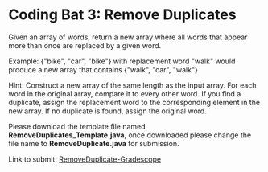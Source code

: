 # Coding Bat 3: Remove Duplicates

Given an array of words, return a new array where all words that appear more than once are replaced by a given word.

Example: {"bike", "car", "bike"} with replacement word "walk" would produce a new array that contains {"walk", "car", "walk"}

Hint: Construct a new array of the same length as the input array. For each word in the original array, compare it to every other word. If you find a duplicate, assign the replacement word to the corresponding element in the new array. If no duplicate is found, assign the original word.


Please download the template file named **RemoveDuplicates**\_**Template.java**,
once downloaded please change the file name to **RemoveDuplicate.java** for submission.

Link to submit: [RemoveDuplicate\-Gradescope](https://www.gradescope.com/courses/137448/assignments)
